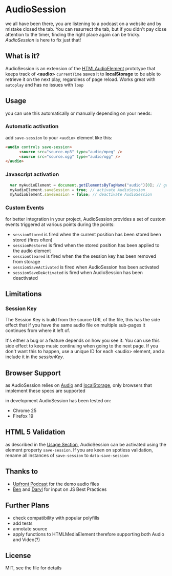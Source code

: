 # AudioSession

we all have been there, you are listening to a podcast on a website and by mistake closed the tab. You can resurrect the tab, but if you didn't pay close attention to the timer, finding the right place again can be tricky. _AudioSession_ is here to fix just that!

## What is it?
AudioSession is an extension of the [HTMLAudioElement][HAEdoc] prototype that keeps track of __&lt;audio&gt;__  `currentTime` saves it to __localStorage__ to be able to retrieve it on the next play, regardless of page reload. 
Works great with `autoplay` and has no issues with `loop`


## Usage

you can use this automatically or manually depending  on your needs:

### Automatic activation
add `save-session` to your `<audio>` element like this:

```html
<audio controls save-session>
      <source src="source.mp3" type="audio/mpeg" />
      <source src="source.ogg" type="audio/ogg" />
</audio>
```

### Javascript activation

```javascript
  var myAudioElement = document.getElementsByTagName("audio")[0]; // get your audio element
  myAudioElement.saveSession = true; // activate AudioSession
  myAudioElement.saveSession = false; // deactivate AudioSession
```
### Custom Events
for better integration in your project, AudioSession provides a set of custom events triggered at various points during the points:

* `sessionStored` is fired when the current position has been stored been stored (fires often)
* `sessionRestored` is fired when the stored position has been applied to the audio element
* `sessionCleared` is fired when the the session key has been removed from storage
* `sessionSaveActivated` is fired when AudioSession has been activated
* `sessionSaveDeActivated` is fired when AudioSession has been deactivated

## Limitations

### Session Key
The Session Key is build from the source URL of the file, this has the side effect that if you have the same audio file on multiple sub-pages it continues from where it left of.

It's either a bug or a feature depends on how you see it.
You can use this side effect to keep music continuing when going to the next page.
If you don't want this to happen, use a unique ID for each &lt;audio&gt; element, and a include it in the _sessionKey_.

## Browser Support
as AudioSession relies on [Audio][canIuseAudio] and [localStorage][canIuseStorage], only browsers that implement these specs are supported

in development AudioSession has been tested on:
* Chrome 25
* Firefox 19

## HTML 5 Validation
as described in the [Usage Section](#usage), AudioSession can be activated using the element property `save-session`.
If you are keen on spotless validation, rename all instances of `save-session` to `data-save-session`


## Thanks to
* [Upfront Podcast][upfront] for the demo audio files
* [Ben][ben] and [Daryl][daryl] for input on JS Best Practices

## Further Plans
* check compatibility with popular polyfills
* add tests
* annotate source
* apply functions to HTMLMediaElement therefore supporting both Audio and Video(?)

## License
MIT, see the file for details



[HAEdoc]: https://developer.mozilla.org/en-US/docs/DOM/HTMLAudioElement
[canIuseAudio]: http://caniuse.com/audio
[canIuseStorage]: http://caniuse.com/namevalue-storage
[upfront]: http://upfrontpodcast.com
[ben]: https://github.com/benhowdle89
[daryl]: https://github.com/daryl